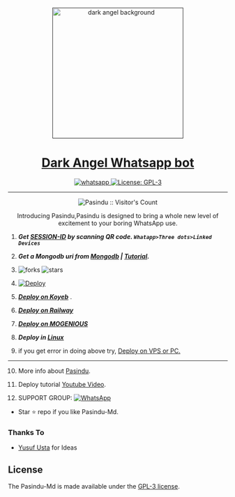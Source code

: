   <p align="center">  
  <a href="">
    <img alt="dark angel background" height="300" src="https://i.ibb.co/6tYcPZH/IMG-20230420-WA0055.jpg">
    <h1 align="center">Dark Angel Whatsapp bot</h1>
  </a>
</p>
   
<p align="center">

  <a aria-label="Join our chats" href="https://www.youtube.com/@YourPenPal" target="_blank">
    <img alt="whatsapp" src="https://img.shields.io/badge/Join Group-25D366?style=for-the-badge&logo=whatsapp&logoColor=white" />
  </a>
 
  <a aria-label="Dark Angel is free to use" href="Your details/blob/main/LICENCE" target="_blank">
    <img alt="License: GPL-3" src="https://badges.frapsoft.com/os/gpl/gpl.png?v=103)](https://opensource.org/licenses/GPL-3.0/" target="_blank" />
  </a>
</p>


---

<p align="center"><img src="https://profile-counter.glitch.me/{SamPandey001}/count.svg" alt="Pasindu :: Visitor's Count" /></p>

  <p align="center"> Introducing Pasindu,Pasindu is designed to bring a whole new level of excitement to your boring WhatsApp use. </p>
 
1. ***Get [SESSION-ID](https://replit.com/@pasindusehan2/PasinduLk-Md?v=1/) by scanning QR code. `Whatapp>Three dots>Linked Devices`***
2.  ***Get a Mongodb uri from [Mongodb](https://www.youtube.com/watch?v=X_MqLUIhEeI&ab_channel=PsDelZap) | [Tutorial](https://www.youtube.com/watch?v=X_MqLUIhEeI&ab_channel=PsDelZap).***
3.  ![forks](https://img.shields.io/github/forks/SlRobotTeam/New-bot-v1?label=Forks&style=social)
![stars](https://img.shields.io/github/stars/SlRobotTeam/New-bot-v1?style=social)
4.  [![Deploy](https://www.herokucdn.com/deploy/button.svg)](https://dashboard.heroku.com/new?button-url=https%3A%2F%2Fgithub.com%2F&template=https%3A%2F%2Fgithub.com%2FSlRobotTeam%2FNew-bot-v1)

5. ***[Deploy on Koyeb](https://www.youtube.com/watch?v=X_MqLUIhEeI&ab_channel=PsDelZap)*** .

6.  ***[Deploy on Railway](https://www.youtube.com/watch?v=X_MqLUIhEeI&ab_channel=PsDelZapy)***
7. ***[Deploy on MOGENIOUS](https://www.youtube.com/watch?v=X_MqLUIhEeI&ab_channel=PsDelZap)***
  
8. ***Deploy in [Linux](https://www.youtube.com/watch?v=X_MqLUIhEeI&ab_channel=PsDelZap)***

9. if you get error in doing above try, [Deploy on VPS or PC.]()
---
10. More info about [Pasindu](https://www.youtube.com/watch?v=X_MqLUIhEeI&ab_channel=PsDelZap).
11. Deploy tutorial [Youtube Video](https://www.youtube.com/watch?v=X_MqLUIhEeI&ab_channel=PsDelZap).

12. SUPPORT GROUP: <a href="https://chat.whatsapp.com/Fo5bT3lQSF53NfJp0u9BqJ"><img alt="WhatsApp" src="https://camo.githubusercontent.com/2157131829ac512183ee8f8b6c6f803688a4cc66a2e686602844e80478401a7c/68747470733a2f2f696d672e736869656c64732e696f2f62616467652f4a6f696e2047726f75702d3235443336363f7374796c653d666f722d7468652d6261646765266c6f676f3d7768617473617070266c6f676f436f6c6f723d7768697465"/></a>

- Star ⭐ repo if you like Pasindu-Md.
### Thanks To

- [Yusuf Usta](https://github.com/yusufusta) for Ideas

## License

The Pasindu-Md is made available under the [GPL-3 license](https://github.com/SamPandey001/Secktor-Md/blob/main/LICENCE). 
